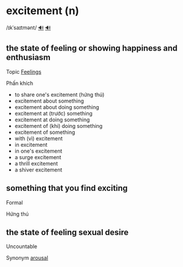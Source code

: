 # excitement (n)

/ɪkˈsaɪtmənt/ [🔊](https://www.oxfordlearnersdictionaries.com/media/english/us_pron/e/ent/enthu/enthusiasm__us_4.mp3) [🔊](https://www.oxfordlearnersdictionaries.com/media/english/us_pron/e/ent/enthu/enthusiasm__us_4.mp3)

## the state of feeling or showing happiness and enthusiasm

Topic [Feelings](../topics/feelings.md#feelings)

Phấn khích

- to share one's excitement (hứng thú)
- excitement about something
- excitement about doing something
- excitement at (trước) something
- excitement at doing something
- excitement of (khi) doing something
- excitement of something
- with (vì) excitement
- in excitement
- in one's excitement
- a surge excitement
- a thrill excitement
- a shiver excitement

## something that you find exciting

Formal

Hứng thú

## the state of feeling sexual desire

Uncountable

Synonym [arousal]()